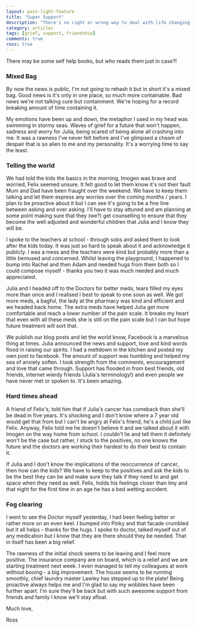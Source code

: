 ```yaml
---
layout: post-light-feature
title: "Super Support"
description: "There's no right or wrong way to deal with life changing news, there's no rule book."
category: articles
tags: [grief, support, friendship]
comments: true
ross: true
---
```


There may be some self help books, but _who_ reads them just in case?!

### Mixed Bag

By now the news is public, I'm not going to rehash it but in short it's a mixed bag. Good news is it's only in one place, so much more containable. Bad news we're not talking cure but containment. We're hoping for a record breaking amount of time containing it.

My emotions have been up and down, the metaphor I used in my head was swimming in stormy seas. Waves of grief for a future that won't happen, sadness and worry for Julia, being scared of being alone all crashing into me. It was a rawness I've never felt before and I've glimpsed a chasm of despair that is so alien to me and my personality. It's a worrying time to say the least.

### Telling the world

We had told the kids the basics in the morning, Imogen was brave and worried, Felix seemed unsure. It felt good to let them know it's not their fault Mum and Dad have been fraught over the weekend. We have to keep them talking and let them express any worries over the coming months / years. I plan to be proactive about it but I can see it's going to be a fine line between asking and over asking. I'll have to stay attuned and am planning at some point making sure that they (we?) get counselling to ensure that they become the well adjusted and wonderful children that Julia and I know they will be.

I spoke to the teachers at school - through sobs and asked them to look after the kids today. It was just so hard to speak about it and acknowledge it publicly. I was a mess and the teachers were kind but probably more than a little bemused and concerned. Whilst leaving the playground, I happened to bump into Rachel and then Adam and needed hugs from them both so I could compose myself - thanks you two it was much needed and much appreciated.

Julia and I headed off to the Doctors for better meds, tears filled my eyes more than once and I realised I best to speak to one soon as well. We got more meds, a bagful, the lady at the pharmacy was kind and efficient and we headed back home. The extra meds have helped Julia get more comfortable and reach a lower number of the pain scale. It breaks my heart that even with all these meds she is still on the pain scale but I can but hope future treatment will sort that.

We publish our blog posts and let the world know, Facebook is a marvelous thing at times. Julia announced the news and support, love and kind words flood in raising our spirits. I had a meltdown in the kitchen and posted my own post to facebook. The amount of support was humbling and helped my sea of anxiety soften. I took strength from the comments, encouragement and love that came through. Support has flooded in from best friends, old friends, internet wierdy friends (Julia's terminology!) and even people we have never met or spoken to. It's been amazing.

### Hard times ahead

A friend of Felix's, told him that if Julia's cancer has comeback then she'll be dead in five years. It's shocking and I don't know where a 7 year old would get that from but I can't be angry at Felix's friend, he's a child just like Felix. Anyway, Felix told me he doesn't believe it and we talked about it with Imogen on the way home from school. I couldn't lie and tell them it definitely won't be the case but rather, I stuck to the positives, no one knows the future and the doctors are working their hardest to do their best to contain it.

If Julia and I don't know the implications of the reoccurrence of cancer, then how can the kids? We have to keep to the positives and ask the kids to be the best they can be and make sure they talk if they need to and get space when they need as well. Felix, holds his feelings closer than Imy and that night for the first time in an age he has a bed wetting accident.

### Fog clearing

I went to see the Doctor myself yesterday, I had been feeling better or rather more on an even keel. I bumped into Pinky and that facade crumbled but it all helps - thanks for the hugs. I spoke to doctor, talked myself out of any medication but I know that they are there should they be needed. That in itself has been a big relief.

The rawness of the initial shock seems to be leaving and I feel more positive. The insurance company are on board, which is a relief and we are starting treatment next week. I even managed to tell my colleagues at work without booing - a big improvement. The house seems to be running smoothly, chief laundry master Lawley has stepped up to the plate! Being proactive always helps me and I'm glad to say my wobbles have been further apart. I'm sure they'll be back but with such awesome support from friends and family I know we'll stay afloat.

Much love,

Ross
